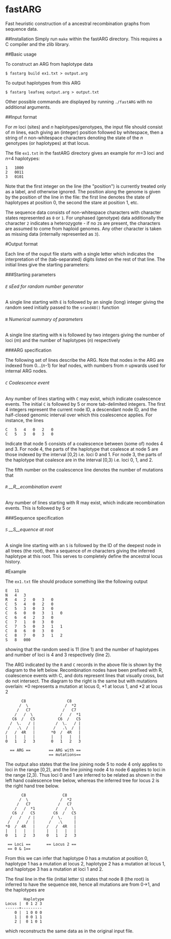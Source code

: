 # fastARG
Fast heuristic construction of a ancestral recombination graphs from sequence data. 

##Installation
Simply run `make` within the fastARG directory. This requires a C compiler and the zlib library.


##Basic usage

To construct an ARG from haplotype data

	$ fastarg build ex1.txt > output.arg

To output haplotypes from this ARG

	$ fastarg leafseq output.arg > output.txt

Other possible commands are displayed by running `./fastARG` with no additional arguments.

##Input format

For _m_ loci (sites) and _n_ haplotypes/genotypes, the input file should consist of _m_ lines, each giving an (integer) position followed by whitespace, then a string of _n_ non-whitespace characters denoting the state of the _n_ genotypes (or haplotypes) at that locus.

The file `ex1.txt` in the fastARG directory gives an example for _m_=3 loci and _n_=4 haplotypes:

```
1	1000
2	0011
3	0101
```

Note that the first integer on the line (the "position") is currently treated only as a label, and otherwise ignored. The position along the genome is given by the position of the line in the file: the first line denotes the state of haplotypes at position 0, the second the stare at position 1, etc. 

The sequence data consists of non-whitespace characters with character states represented as `0` or `1`. For unphased (genotype) data additionally the character `2` indicates a heterozygote - if no `2`s are present, the characters are assumed to come from haploid genomes. Any other character is taken as missing data (internally represented as `3`).


#Output format

Each line of the ouput file starts with a single letter which indicates the interpretation of the (tab-separated) digits listed on the rest of that line. The initial lines give the starting parameters:

###Starting parameters

###### `E` sEed for random number generator
A single line starting with `E` is followed by an single (long) integer giving the random seed initially passed to the `srand48()` function
   
######  `N` Numerical summary of parameters
A single line starting with `N` is followed by two integers giving the number of loci (_m_) and the number of haplotypes (_n_) respectively

###ARG specification

The following set of lines describe the ARG. Note that nodes in the ARG are indexed from 0...(_n_-1) for leaf nodes, with numbers from _n_ upwards used for internal ARG nodes.

###### `C` Coalescence event
Any number of lines starting with `C` may exist, which indicate coalescence events. The initial `C` is followed by 5 or more tab-delimited integers. The first 4 integers represent the current node ID, a descendant node ID, and the half-closed genomic interval over which this coalescence applies. For instance, the lines

```
C	5	4	0	2	0
C	5	3	0	3	0
```

Indicate that node 5 consists of a coalescence between (some of) nodes 4 and 3. For node 4, the parts of the haplotype that coalesce at node 5 are those indexed by the interval [0,2) i.e. loci 0 and 1. For node 3, the parts of the haplotype that coalesce are in the interval [0,3) i.e. loci 0, 1, and 2.

The fifth number on the coalescence line denotes the number of mutations that 

###### `R` __R__ecombination event
Any number of lines starting with R may exist, which indicate recombination events. This is followed by 5 or 

###Sequence specification

###### `S` __S__equence at root

A single line starting with an `S` is followed by the ID of the deepest node in all trees (the root), then a sequence of _m_ characters giving the inferred haplotype at this root. This serves to completely define the ancestral locus history.

#Example

The `ex1.txt` file should produce something like the following output

```
E	11
N	4	3
R	4	2	0	3	0
C	5	4	0	2	0
C	5	3	0	3	0
C	6	0	0	3	1	0
C	6	4	2	3	0
C	7	1	0	3	0
C	7	5	0	3	1	1
C	8	6	0	3	0
C	8	7	0	3	1	2
S	8	000
```

showing that the random seed is 11 (line 1) and the number of haplotypes and number of loci is 4 and 3 respectively (line 2).

The ARG indicated by the `R` and `C` records in the above file is shown by the diagram to the left below. Recombination nodes have been prefixed with R, coalescence events with C, and dots represent lines that visually cross, but do not intersect. The diagram to the right is the same but with mutations overlain: *0 represents a mutation at locus 0, *1 at locus 1, and *2 at locus 2

```
       C8                  C8    
      /  \                /  *2   
     /   C7              /   C7  
    /   /  \            /   /  *1 
   C6  /   C5          C6  /   C5
  /  \.   / |         /  \.   / |
 /   .\  /  |        /   .\  /  |
/   /  4R   |       *0  /  4R   |
|   |   |   |       |   |   |   |
0   1   2   3       0   1   2   3

  == ARG ==        == ARG with ==
                   == mutations==
```
The output also states that the line joining node 5 to node 4 only applies to loci in the range [0,2), and the line joining node 4 to node 6 applies to loci in the range [2,3). Thus loci 0 and 1 are inferred to be related as shown in the left hand coalescence tree below, whereas the inferred tree for locus 2 is the right hand tree below.

```  
       C8                C8     
      /  \              /  *2    
     /   C7            /   C7   
    /   /  *1         /   /  \  
   C6  /   C5        C6  /   C5 
  /   /   / |       /  \.     | 
 /   /   /  |      /   .\     | 
*0  /  4R   |     /   /  4R   | 
|   |   |   |     |   |   |   | 
0   1   2   3     0   1   2   3 

 == Loci ==       == Locus 2 ==
 == 0 & 1==
```
From this we can infer that haplotype 0 has a mutation at position 0, haplotype 1 has a mutation at locus 2, haplotype 2 has a mutation at locus 1, and haplotype 3 has a mutation at loci 1 and 2.

The final line in the file (initial letter `S`) states that node 8 (the root) is inferred to have the sequence `000`, hence all mutations are from 0->1, and the haplotypes are

```
        Haplotype
Locus |  0 1 2 3
------+---------
    0 |  1 0 0 0
    1 |  0 0 1 1
    2 |  0 1 0 1
```
which reconstructs the same data as in the original input file.
